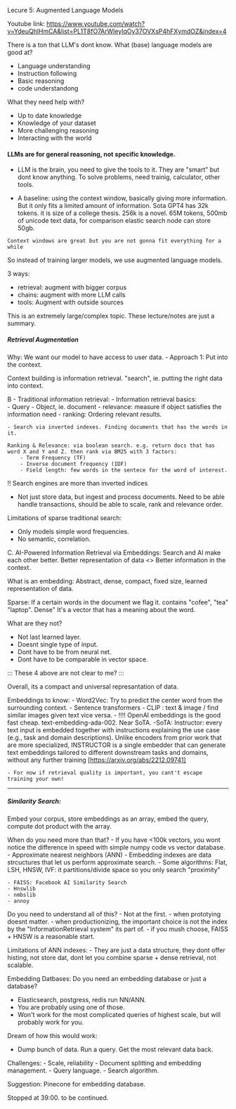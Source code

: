 Lecure 5: Augmented Language Models

Youtube link: https://www.youtube.com/watch?v=YdeuQhlHmCA&list=PL1T8fO7ArWleyIqOy37OVXsP4hFXymdOZ&index=4

There is a ton that LLM's dont know. What (base) language models are good at? 

- Language understanding
- Instruction following
- Basic reasoning
- code understandong

What they need help with? 
- Up to date knowledge
- Knowledge of your dataset
- More challenging reasoning
- Interacting with the world

#### LLMs are for general reasoning, not specific knowledge. 

- LLM is the brain, you need to give the tools to it. They are "smart" but dont know anything. To solve problems, need trainig, calculator, other tools. 

- A baseline: using the context window, basically giving more information. But it only fits a limited amount of information. Sota GPT4 has 32k tokens. it is size of a college thesis. 256k is a novel. 65M tokens, 500mb of unicode text data, for comparison elastic search node can store 50gb. 

``` Context windows are great but you are not gonna fit everything for a while ```

So instead of training larger models, we use augmented language models. 

3 ways: 
- retrieval: augment with bigger corpus
- chains: augment with more LLM calls
- tools: Augment with outside sources

This is an extremely large/complex topic. These lecture/notes are just a summary. 

##### Retrieval Augmentation

Why: We want our model to have access to user data. 
    - Approach 1: Put into the context. 

Context building is information retrieval. "search", ie. putting the right data into context. 

B - Traditional information retrieval: 
    - Information retrieval basics:    
        - Query
        - Object, ie. document
        - relevance: measure if object satisfies the information need
        - ranking: Ordering relevant results. 

    - Search via inverted indexes. Finding documents that has the words in it. 

    Ranking & Relevance: via boolean search. e.g. return docs that has word X and Y and Z. then rank via BM25 with 3 factors: 
        - Term Frequency (TF)
        - Inverse document frequency (IDF)
        - Field length: few words in the sentece for the word of interest. 

!! Search engines are more than inverted indices
- Not just store data, but ingest and process documents. Need to be able handle transactions, should be able to scale, rank and relevance order. 

Limitations of sparse traditional search: 
- Only models simple word frequencies. 
- No semantic, correlation. 

C. AI-Powered Information Retrieval via Embeddings: 
Search and AI make each other better. Better representation of data <> Better information in the context. 

What is an embedding: Abstract, dense, compact, fixed size, learned representation of data. 

Sparse: 
If a certain words in the document we flag it. contains "cofee", "tea" "laptop".
Dense" 
It's a vector that has a meaning about the word. 

What are they not? 
- Not last learned layer. 
- Doesnt single type of input.
- Dont have to be from neural net. 
- Dont have to be comparable in vector space. 

::: These 4 above are not clear to me? :::

Overall, its a compact and universal represantation of data. 

Embeddings to know: 
    - Word2Vec: Try to predict the center word from the surrounding context. 
    - Sentence transformers
    - CLIP : text & image / find similar images given text vice versa. 
    - !!!! OpenAI embeddings is the good fast cheap. text-embedding-ada-002. Near SoTA. 
    -SoTA: Instructor: every text input is embedded together with instructions explaining the use case (e.g., task and domain descriptions). Unlike encoders from prior work that are more specialized, INSTRUCTOR is a single embedder that can generate text embeddings tailored to different downstream tasks and domains, without any further training [https://arxiv.org/abs/2212.09741]

    - For now if retrieval quality is important, you cant't escape training your own!

----------------
##### Similarity Search: 

Embed your corpus, store embeddings as an array, embed the query, compute dot product with the array. 

When do you need more than that? 
    - If you have <100k vectors, you wont notice the difference in speed with simple numpy code vs vector database. 
    - Approximate nearest neighbors (ANN)
        - Embedding indexes are data strcuctures that let us perform approximate search.
        - Some algorithms: Flat, LSH, HNSW, IVF: it partitions/divide space so you only search "proximity" 

    - FAISS: Facebook AI Similarity Search
    - Hnswlib
    - nmbslib
    - annoy

Do you need to understand all of this? 
    - Not at the first. 
    - when prototying doesnt matter. 
    - when productionizing, the important choice is not the index by the "InformationRetrieval system" its part of. 
    - if you mush choose, FAISS + HNSW is a reasonable start. 

Limitations of ANN indexes: 
    - They are just a data structure, they dont offer histing, not store dat, dont let you combine sparse + dense retrieval, not scalable. 

Embedding Datbases: Do you need an embedding database or just a database? 
- Elasticsearch, postgress, redis run NN/ANN. 
- You are probably using one of those. 
- Won't work for the most complicated queries of highest scale, but will probably work for you. 

Dream of how this would work:

- Dump bunch of data. Run a query. Get the most relevant data back. 

Challenges: 
    - Scale, reliability
    - Document splitting and embedding management. 
    - Query language.
    - Search algorithm. 

Suggestion: Pinecone for embedding database. 


Stopped at 39:00. to be continued. 